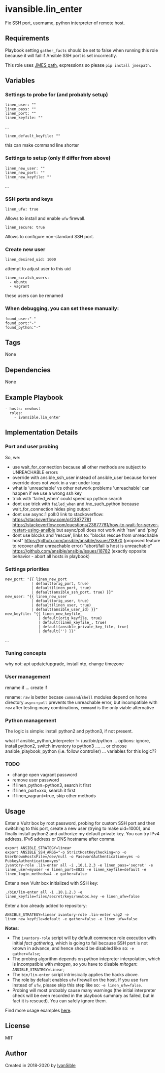 # ivansible.lin_enter

Fix SSH port, username, python interpreter of remote host.


## Requirements

Playbook setting `gather_facts` should be set to false when running this role
because it will fail if Ansible SSH port is set incorrectly.

This role uses [JMES path](http://jmespath.org/), expressions
so please `pip install jmespath`.


## Variables


### Settings to probe for (and probably setup)

    linen_user: ""
    linen_pass: ""
    linen_port: ""
    linen_keyfile: ""

...

    linen_default_keyfile: ""

this can make command line shorter


### Settings to setup (only if differ from above)

    linen_new_user: ""
    linen_new_port: ""
    linen_new_keyfile: ""

...


### SSH ports and keys

    linen_ufw: true
Allows to install and enable `ufw` firewall.

    linen_secure: true
Allows to configure non-standard SSH port.


### Create new user

    linen_desired_uid: 1000

 attempt to adjust user to this uid

    linen_scratch_users:
      - ubuntu
      - vagrant

these users can be renamed


### When debugging, you can set these manually:
    found_user:"-"
    found_port:"-"
    found_python:"-"

## Tags

None


## Dependencies

None


## Example Playbook

    - hosts: newhost
      roles:
        - ivansible.lin_enter


## Implementation Details

### Port and user probing

So, we:
- use wait_for_connection
    because all other methods are subject to UNREACHABLE errors
- override with ansible_ssh_user instead of ansible_user
    because former override does not work in a var: under loop
- what is 'unreachable' vs other network problems
    'unreachable' can happen if we use a wrong ssh key
- trick with 'failed_when' could speed up python search
- dont use trick with `failed_when` and /no_such_python
    because wait_for_connection hides ping output
- dont use async:1 poll:0
  link to stackoverflow:
    https://stackoverflow.com/q/23877781
    https://stackoverflow.com/questions/23877781/how-to-wait-for-server-restart-using-ansible
  but async/poll does not work with 'raw' and 'ping'
- dont use blocks and 'rescue', links to:
  "blocks rescue from unreachable host"
     https://github.com/ansible/ansible/issues/13870
     (proposed feature to recover after unreachable error)
  "abort/fail is host is unreachable"
     https://github.com/ansible/ansible/issues/18782
     (exactly opposite behavior - abort all hosts in playbook)

### Settings priorities

    new_port: "{{ linen_new_port
                | default(orig_port, true)
                | default(linen_port, true)
                | default(ansible_ssh_port, true) }}"
    new_user: "{{ linen_new_user
                | default(orig_user, true)
                | default(linen_user, true)
                | default(ansible_user_id) }}"
    new_keyfile: "{{ linen_new_keyfile_
                   | default(orig_keyfile, true)
                   | default(linen_keyfile_, true)
                   | default(ansible_private_key_file, true)
                   | default('') }}"

...

### Tuning concepts

why not: apt update/upgrade, install ntp, change timezone

### User management

rename if ...
create if

rename:
`raw` is better becase `command`/`shell` modules depend on home directory
`async`+`poll` prevents the unreachable error, but incompatible with `raw`
after testing many combinations, `command` is the only viable alternative

### Python management

The logic is simple: install python2 and python3, if not present.

what if ansible_python_interpreter != /usr/bin/python
... options: ignore, install python2, switch inventory to python3
.... ... or choose ansible_playbook_python (i.e. follow controller)
... variables for this logic??

### TODO

- change open vagrant password
- remove user password
- if linen_python=python3, search it first
- if linen_port=xxx, search it first
- if linen_vagrant=true, skip other methods


## Usage

Enter a Vultr box by root password, probing for custom SSH port and
then switching to this port, create a new user (trying to make uid=1000),
and finally install python2 and authorize my default private key.
You can try IPv4 address, IPv6 address or DNS hostname after comma.

    export ANSIBLE_STRATEGY=linear
    export ANSIBLE_SSH_ARGS="-o StrictHostKeyChecking=no -o UserKnownHostsFile=/dev/null -o PasswordAuthentication=yes -o PubkeyAuthentication=yes"
    ivantory-role .lin-enter all -i ,10.1.2.3 -e linen_pass='secret' -e linen_user=myuser -e linen_port=8822 -e linen_keyfile=default -e linen_login_methods=4 -e gather=false

Enter a new Vultr box initialized with SSH key:

    ./bin/lin-enter all -i ,10.1.2.3 -e linen_keyfile=files/secret/keys/newbox.key -e linen_ufw=false

Enter a box already added to repository:

    ANSIBLE_STRATEGY=linear ivantory-role .lin-enter vag2 -e linen_new_keyfile=default -e gather=false -e linen_ufw=false

**Notes**:
  - The `ivantory-role` script will by default commence role execution with
    initial _fact gathering_, which is going to fail because SSH port is not
    known in advance, and hence should be disabled like so:
    `-e gather=false`;
  - The probing algorithm depends on python intepreter interpolation,
    which is incompatible with _mitogen_, so you have to disable _mitogen_:
    `ANSIBLE_STRATEGY=linear`;
  - The `bin/lin-enter` script intrinsically applies the hacks above.
  - The role by default enables `ufw` firewall on the host.
    If you use `ferm` instead of `ufw`, please skip this step like so:
    `-e linen_ufw=false`.
  - Probing will most probably cause many warnings (the initial interpreter
    check will be even recorded in the playbook summary as failed, but in fact
    it is rescued). You can safely ignore them.

Find more usage examples
[here](https://github.com/ivansible/ivantory-test#fix-connectivity-of-a-new-box).


## License

MIT


## Author

Created in 2018-2020 by [IvanSible](https://github.com/ivansible)
